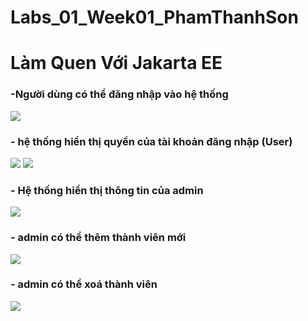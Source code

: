 # Labs_01_Week01_PhamThanhSon
<H1>Làm Quen Với Jakarta EE</H1>
<H3>-Người dùng có thể đăng nhập vào hệ thống</H3>
    <img src="https://github.com/sonpham28052002/Labs_01_Week01_PhamThanhSon/assets/84237256/01286736-6ebc-4d00-8a75-fe588e89dd3b">
<h3>- hệ thống hiển thị quyền của tài khoản đăng nhập (User)</h3>
    <img src="https://github.com/sonpham28052002/Labs_01_Week01_PhamThanhSon/assets/84237256/a59c2a33-02c7-43f9-ad12-3a8801a38a62">
    <img src="https://github.com/sonpham28052002/Labs_01_Week01_PhamThanhSon/assets/84237256/d7e8a043-9580-453c-a7fc-43453d992d48">
<H3>- Hệ thống hiển thị thông tin của admin</H3>
      <img src="https://github.com/sonpham28052002/Labs_01_Week01_PhamThanhSon/assets/84237256/c9d3217f-3bba-4425-af51-30e6cc2bb5b1">
<H3>- admin có thể thêm thành viên mới</H3>
      <img src="https://github.com/sonpham28052002/Labs_01_Week01_PhamThanhSon/assets/84237256/81a26b59-28a5-4902-b7f2-a23ed3cea999">
<H3>- admin có thể xoá thành viên</H3>
       <img src="https://github.com/sonpham28052002/Labs_01_Week01_PhamThanhSon/assets/84237256/a1428720-a9c2-4a78-8efa-4fd4abee2f0a">
